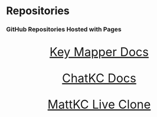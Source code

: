 # Repositories

### GitHub Repositories Hosted with Pages

<style>
big {
  font-size: 32px;
}
</style>
<a href="https://gl513.github.io/keymapper">
<big>
<p align="center">Key Mapper Docs</p>
</big>

<a href="https://gl513.github.io/chatkc.github.io">
<big>
<p align="center">ChatKC Docs</p>
</big>

<a href="https://gl513.github.io/stream.mattkc.com">
<big>
<p align="center">MattKC Live Clone</p>
</big>
